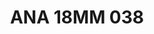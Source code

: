 ---
title: ANA 18MM 038
date: 
draft: false

# descripcion
description : Anillo de plata 925 y nácar

materials: Plata 925

color: 

dimensions: 18mm diámetro

code: 05-29-1304

type: "Anillos"

categories: []

price: $9.560,00

price_eftvo: $8.130,00

# Images
# first image will be shown in the product page
images:
  # - image: "images/path_to_image"
  # La ubicacion de las imagenes es imagenes/Anillos/Anillos.Nácar/05-29-1304-ana-18mm-038
  - image: "./images/anillos/nácar/05-29-1304-ana-18mm-038.jpg"
---